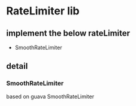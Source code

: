 # RateLimiter lib
## implement the below rateLimiter
* SmoothRateLimiter

## detail
### SmoothRateLimiter
based on guava SmoothRateLimiter